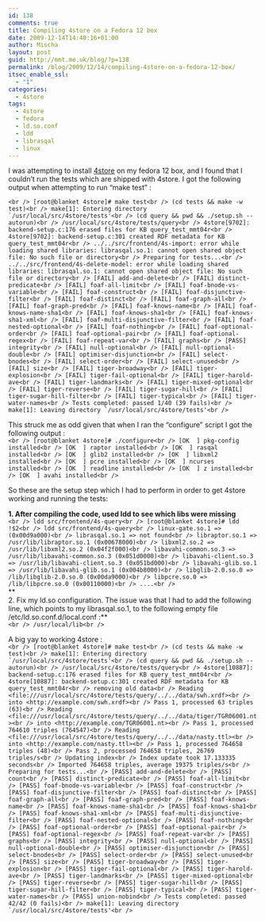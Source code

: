 ```yaml
---
id: 138
comments: true
title: Compiling 4store on a Fedora 12 box
date: 2009-12-14T14:40:16+01:00
author: Mischa
layout: post
guid: http://mmt.me.uk/blog/?p=138
permalink: /blog/2009/12/14/compiling-4store-on-a-fedora-12-box/
itsec_enable_ssl:
  - "1"
categories:
  - 4store
tags:
  - 4store
  - fedora
  - ld.so.conf
  - ldd
  - librasqal
  - linux
---
```

I was attempting to install [4store](http://4store.org/) on my fedora 12 box, and I found that I couldn&#8217;t run the tests which are shipped with 4store. I got the following output when attempting to run &#8220;make test&#8221; :

``<br />
[root@blanket 4store]# make test<br />
(cd tests && make -w test)<br />
make[1]: Entering directory `/usr/local/src/4store/tests'<br />
(cd query && pwd && ./setup.sh --autorun)<br />
/usr/local/src/4store/tests/query<br />
4store[9702]: backend-setup.c:176 erased files for KB query_test_mmt04r<br />
4store[9702]: backend-setup.c:301 created RDF metadata for KB query_test_mmt04r<br />
../../src/frontend/4s-import: error while loading shared libraries: librasqal.so.1: cannot open shared object file: No such file or directory<br />
Preparing for tests...<br />
../../src/frontend/4s-delete-model: error while loading shared libraries: librasqal.so.1: cannot open shared object file: No such file or directory<br />
[FAIL] add-and-delete<br />
[FAIL] distinct-predicate<br />
[FAIL] foaf-all-limit<br />
[FAIL] foaf-bnode-vs-variable<br />
[FAIL] foaf-construct<br />
[FAIL] foaf-disjunctive-filter<br />
[FAIL] foaf-distinct<br />
[FAIL] foaf-graph-all<br />
[FAIL] foaf-graph-pred<br />
[FAIL] foaf-knows-name<br />
[FAIL] foaf-knows-name-sha1<br />
[FAIL] foaf-knows-sha1<br />
[FAIL] foaf-knows-sha1-xml<br />
[FAIL] foaf-multi-disjunctive-filter<br />
[FAIL] foaf-nested-optional<br />
[FAIL] foaf-nothing<br />
[FAIL] foaf-optional-order<br />
[FAIL] foaf-optional-pair<br />
[FAIL] foaf-optional-regex<br />
[FAIL] foaf-repeat-var<br />
[FAIL] graphs<br />
[PASS] integrity<br />
[FAIL] null-optional<br />
[FAIL] null-optional-double<br />
[FAIL] optimiser-disjunction<br />
[FAIL] select-bnodes<br />
[FAIL] select-order<br />
[FAIL] select-unused<br />
[FAIL] size<br />
[FAIL] tiger-broadway<br />
[FAIL] tiger-explosion<br />
[FAIL] tiger-fail-optional<br />
[FAIL] tiger-harold-ave<br />
[FAIL] tiger-landmarks<br />
[FAIL] tiger-mixed-optional<br />
[FAIL] tiger-reverse<br />
[FAIL] tiger-sugar-hill<br />
[FAIL] tiger-sugar-hill-filter<br />
[FAIL] tiger-typical<br />
[FAIL] tiger-water-names<br />
Tests completed: passed 1/40 (39 fails)<br />
make[1]: Leaving directory `/usr/local/src/4store/tests'<br />
`` 

This struck me as odd given that when I ran the &#8220;configure&#8221; script I got the following output :  
`<br />
[root@blanket 4store]# ./configure<br />
[OK  ] pkg-config installed<br />
[OK  ] raptor installed<br />
[OK  ] rasqal installed<br />
[OK  ] glib2 installed<br />
[OK  ] libxml2 installed<br />
[OK  ] pcre installed<br />
[OK  ] ncurses installed<br />
[OK  ] readline installed<br />
[OK  ] z installed<br />
[OK  ] avahi installed<br />
` 

So these are the setup step which I had to perform in order to get 4store working and running the tests: 

**1. After compiling the code, used ldd to see which libs were missing**  
`<br />
ldd src/frontend/4s-query<br />
[root@blanket 4store]# ldd !$2<br />
ldd src/frontend/4s-query<br />
	linux-gate.so.1 =>  (0x00d9a000)<br />
	librasqal.so.1 => not found<br />
	libraptor.so.1 => /usr/lib/libraptor.so.1 (0x00678000)<br />
	libxml2.so.2 => /usr/lib/libxml2.so.2 (0x04f2f000)<br />
	libavahi-common.so.3 => /usr/lib/libavahi-common.so.3 (0x051d0000)<br />
	libavahi-client.so.3 => /usr/lib/libavahi-client.so.3 (0x051bd000)<br />
	libavahi-glib.so.1 => /usr/lib/libavahi-glib.so.1 (0x004b8000)<br />
	libglib-2.0.so.0 => /lib/libglib-2.0.so.0 (0x00da9000)<br />
	libpcre.so.0 => /lib/libpcre.so.0 (0x00110000)<br />
        ....<br />
`  
**  
2. Fix my ld.so configuration. The issue was that I had to add the following line, which points to my librasqal.so.1, to the following empty file  
/etc/ld.so.conf.d/local.conf :**  
`<br />
/usr/local/lib<br />
` 

A big yay to working 4store :  
``<br />
[root@blanket 4store]# make test<br />
(cd tests && make -w test)<br />
make[1]: Entering directory `/usr/local/src/4store/tests'<br />
(cd query && pwd && ./setup.sh --autorun)<br />
/usr/local/src/4store/tests/query<br />
4store[10887]: backend-setup.c:176 erased files for KB query_test_mmt04r<br />
4store[10887]: backend-setup.c:301 created RDF metadata for KB query_test_mmt04r<br />
removing old data<br />
Reading <file:///usr/local/src/4store/tests/query/../../data/swh.xrdf><br />
   into <http://example.com/swh.xrdf><br />
Pass 1, processed 63 triples (63)<br />
Reading <file:///usr/local/src/4store/tests/query/../../data/tiger/TGR06001.nt><br />
   into <http://example.com/TGR06001.nt><br />
Pass 1, processed 764610 triples (764547)<br />
Reading <file:///usr/local/src/4store/tests/query/../../data/nasty.ttl><br />
   into <http://example.com/nasty.ttl><br />
Pass 1, processed 764658 triples (48)<br />
Pass 2, processed 764658 triples, 26769 triples/s<br />
Updating index<br />
Index update took 17.133335 seconds<br />
Imported 764658 triples, average 19375 triples/s<br />
Preparing for tests...<br />
[PASS] add-and-delete<br />
[PASS] count<br />
[PASS] distinct-predicate<br />
[PASS] foaf-all-limit<br />
[PASS] foaf-bnode-vs-variable<br />
[PASS] foaf-construct<br />
[PASS] foaf-disjunctive-filter<br />
[PASS] foaf-distinct<br />
[PASS] foaf-graph-all<br />
[PASS] foaf-graph-pred<br />
[PASS] foaf-knows-name<br />
[PASS] foaf-knows-name-sha1<br />
[PASS] foaf-knows-sha1<br />
[PASS] foaf-knows-sha1-xml<br />
[PASS] foaf-multi-disjunctive-filter<br />
[PASS] foaf-nested-optional<br />
[PASS] foaf-nothing<br />
[PASS] foaf-optional-order<br />
[PASS] foaf-optional-pair<br />
[PASS] foaf-optional-regex<br />
[PASS] foaf-repeat-var<br />
[PASS] graphs<br />
[PASS] integrity<br />
[PASS] null-optional<br />
[PASS] null-optional-double<br />
[PASS] optimiser-disjunction<br />
[PASS] select-bnodes<br />
[PASS] select-order<br />
[PASS] select-unused<br />
[PASS] size<br />
[PASS] tiger-broadway<br />
[PASS] tiger-explosion<br />
[PASS] tiger-fail-optional<br />
[PASS] tiger-harold-ave<br />
[PASS] tiger-landmarks<br />
[PASS] tiger-mixed-optional<br />
[PASS] tiger-reverse<br />
[PASS] tiger-sugar-hill<br />
[PASS] tiger-sugar-hill-filter<br />
[PASS] tiger-typical<br />
[PASS] tiger-water-names<br />
[PASS] union-nobind<br />
Tests completed: passed 42/42 (0 fails)<br />
make[1]: Leaving directory `/usr/local/src/4store/tests'<br />
``
